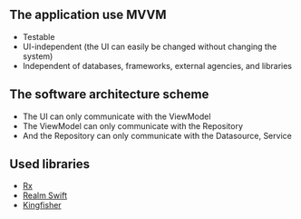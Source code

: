 ## The application use MVVM

- Testable
- UI-independent (the UI can easily be changed without changing the system)
- Independent of databases, frameworks, external agencies, and libraries

## The software architecture scheme

- The UI can only communicate with the ViewModel
- The ViewModel can only communicate with the Repository
- And the Repository can only communicate with the Datasource, Service

## Used libraries 

- [Rx](https://github.com/ReactiveX/RxSwift)
- [Realm Swift](https://realm.io/docs/swift/latest/)
- [Kingfisher](https://github.com/onevcat/Kingfisher)
